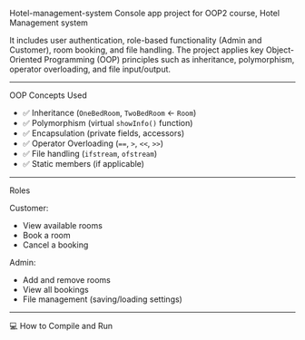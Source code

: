  Hotel-management-system
Console app project for OOP2 course, Hotel Management system

It includes user authentication, role-based functionality (Admin and Customer), room booking, and file handling. The project applies key Object-Oriented Programming (OOP) principles such as inheritance, polymorphism, operator overloading, and file input/output.


---

 OOP Concepts Used

- ✅ Inheritance (`OneBedRoom`, `TwoBedRoom` ← `Room`)
- ✅ Polymorphism (virtual `showInfo()` function)
- ✅ Encapsulation (private fields, accessors)
- ✅ Operator Overloading (`==`, `>`, `<<`, `>>`)
- ✅ File handling (`ifstream`, `ofstream`)
- ✅ Static members (if applicable)


---

 Roles

 Customer:
- View available rooms
- Book a room
- Cancel a booking

Admin:
- Add and remove rooms
- View all bookings
- File management (saving/loading settings)

---

 💻 How to Compile and Run

```bash


